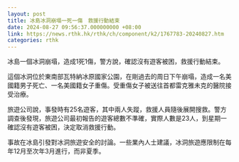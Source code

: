 ```yaml
---
layout: post
title: 冰島冰洞崩塌一死一傷　救援行動結束
date: 2024-08-27 09:56:37.000000000 +08:00
link: https://news.rthk.hk/rthk/ch/component/k2/1767783-20240827.htm
categories: rthk
---
```


冰島一個冰洞崩塌，造成1死1傷，警方說，確認沒有遊客被困，救援行動結束。

這個冰洞位於東南部瓦特納冰原國家公園，在剛過去的周日下午崩塌，造成一名美國籍男子死亡、一名美國籍女子重傷。受重傷女子被送往首都雷克雅未克的醫院接受治療。

旅遊公司說，事發時有25名遊客，其中兩人失蹤，救援人員隨後展開搜救。警方調查後發現，旅遊公司最初報告的遊客總數不準確，實際人數是23人，到星期一確認沒有遊客被困，決定取消救援行動。

事故在冰島引發對冰洞旅遊安全的討論。一些業內人士建議，冰洞旅遊應限制在每年12月至次年3月進行，而非夏季。
